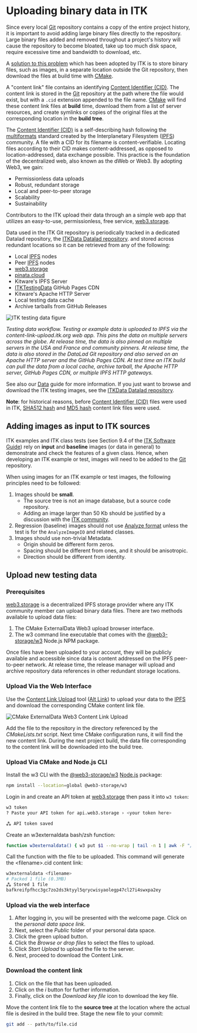 Uploading binary data in ITK
============================

Since every local [Git] repository contains a copy of the entire project
history, it is important to avoid adding large binary files directly to the
repository. Large binary files added and removed throughout a project's history
will cause the repository to become bloated, take up too much disk space,
require excessive time and bandwidth to download, etc.

A [solution to this problem] which has been adopted by ITK is to store binary
files, such as images, in a separate location outside the Git repository, then
download the files at build time with [CMake].

A "content link" file contains an identifying [Content Identifier (CID)]. The content
link is stored in the [Git] repository at the path where the file would exist,
but with a `.cid` extension appended to the file name. [CMake] will find
these content link files at **build** time, download them from a list of server
resources, and create symlinks or copies of the original files at the
corresponding location in the **build tree**.

The [Content Identifier (CID)] is a self-describing hash following the
[multiformats] standard created by the
Interplanetary Filesystem ([IPFS]) community. A file
with a CID for its filename is content-verifiable. Locating files
according to their CID makes content-addressed, as opposed to
location-addressed, data exchange possible. This practice is the
foundation of the decentralized web, also known as the dWeb or Web3. By
adopting Web3, we gain:

  - Permissionless data uploads
  - Robust, redundant storage
  - Local and peer-to-peer storage
  - Scalability
  - Sustainability

Contributors to the ITK upload their data through an a simple web app
that utilizes an easy-to-use, permissionless, free service, [web3.storage].

Data used in the ITK Git repository is periodically tracked in a
dedicated Datalad repository, the [ITKData Datalad repository].
and stored across redundant locations so it can be retrieved from any of
the following:

  - Local [IPFS](https://ipfs.io/) nodes
  - Peer [IPFS](https://ipfs.io/) nodes
  - [web3.storage](https://web3.storage/)
  - [pinata.cloud](https://pinata.cloud)
  - Kitware's IPFS Server
  - [ITKTestingData] GitHub Pages CDN
  - Kitware's Apache HTTP Server
  - Local testing data cache
  - Archive tarballs from GitHub Releases

![ITK testing data figure](./itk-testing-data.png)

*Testing data workflow. Testing or example data is uploaded to IPFS via the content-link-upload.itk.org web app.
This pins the data on multiple servers across the globe.
At release time, the data is also pinned on multiple servers in the USA and France and community pinners.
At release time, the data is also stored in the DataLad Git repository and also served on an Apache HTTP server and the GitHub Pages CDN.
At test time an ITK build can pull the data from a local cache, archive tarball, the Apache HTTP server, GitHub Pages CDN, or multiple IPFS HTTP gateways.*

See also our [Data](data.md) guide for more information. If you just
want to browse and download the ITK testing images, see the
[ITKData Datalad repository].

**Note**: for historical reasons, before [Content Identifier (CID)] files were
used in ITK, [SHA512 hash] and [MD5 hash] content link files were used.

Adding images as input to ITK sources
-------------------------------------

ITK examples and ITK class tests (see Section 9.4 of the
[ITK Software Guide]) rely on **input** and **baseline** images (or data in
general) to demonstrate and check the features of a given class. Hence, when
developing an ITK example or test, images will need to be added to the [Git]
repository.

When using images for an ITK example or test images, the following principles
need to be followed:

  1. Images should be **small**.
     * The source tree is not an image database, but a source code repository.
     * Adding an image larger than 50 Kb should be justified by a discussion
      with the [ITK community].
  2. Regression (baseline) images should not use [Analyze format] unless the
     test is for the `AnalyzeImageIO` and related classes.
  3. Images should use non-trivial Metadata.
     * Origin should be different form zeros.
     * Spacing should be different from ones, and it should be anisotropic.
     * Direction should be different from identity.

Upload new testing data
-----------------------

### Prerequisites

[web3.storage] is a decentralized IPFS storage
provider where any ITK community member can upload binary data files.
There are two methods available to upload data files:

1.  The CMake ExternalData Web3 upload browser interface.
2.  The <span class="title-ref">w3</span> command line executable that
    comes with the [@web3-storage/w3] Node.js NPM package.

Once files have been uploaded to your account, they will be publicly
available and accessible since data is content addressed on the IPFS
peer-to-peer network. At release time, the release manager will upload
and archive repository data references in other redundant storage
locations.

### Upload Via the Web Interface

Use the [Content Link Upload]
tool ([Alt Link]) to
upload your data to the [IPFS] and download the
corresponding CMake content link file.

![[CMake ExternalData Web3
Content Link Upload](https://content-link-upload.itk.org/)](./content-link-upload.png)

Add the file to the repository in the directory referenced by the *CMakeLists.txt*
script.  Next time CMake configuration runs, it will find the new content link.
During the next project build, the data file corresponding to the content link will be
downloaded into the build tree.

### Upload Via CMake and Node.js CLI

Install the <span class="title-ref">w3</span> CLI with the
[@web3-storage/w3] [Node.js] package:

```bash
npm install --location=global @web3-storage/w3
```

Login in and create an API token at
[web3.storage] then pass it into `w3 token`:

```bash
w3 token
? Paste your API token for api.web3.storage › <your token here>

⁂ API token saved
```

Create an <span class="title-ref">w3externaldata</span> bash/zsh
function:

```bash
function w3externaldata() { w3 put $1 --no-wrap | tail -n 1 | awk -F "/ipfs/" '{print $2}' | tee $1.cid }
```

Call the function with the file to be uploaded. This command will
generate the <span class="title-ref">\<filename\>.cid</span> content
link:

```bash
w3externaldata <filename>
# Packed 1 file (0.3MB)
⁂ Stored 1 file
bafkreifpfhcc3gc7zo2ds3ktyyl5qrycwisyaolegp47cl27i4swxpa2ey
```

### Upload via the web interface

  1. After logging in, you will be presented with the welcome page. Click on
     the *personal data space link*.
  2. Next, select the *Public* folder of your personal data space.
  3. Click the green upload button.
  4. Click the *Browse or drop files* to select the files to upload.
  5. Click *Start Upload* to upload the file to the server.
  6. Next, proceed to download the Content Link.

### Download the content link

  1. Click on the file that has been uploaded.
  2. Click on the *i* button for further information.
  3. Finally, click on the *Download key file* icon to download the key file.

Move the content link file to the **source tree** at the location where the
actual file is desired in the build tree. Stage the new file to your commit:

```bash
git add -- path/to/file.cid
```

[Alt Link]: https://content-link-upload.itk.eth.limo
[Analyze format]: http://www.grahamwideman.com/gw/brain/analyze/formatdoc.htm
[Content Identifier (CID)]: https://docs.ipfs.tech/concepts/content-addressing/
[Content Link Upload]: https://content-link-upload.itk.org
[CONTRIBUTING.md]: ../CONTRIBUTING.md
[CMake]: https://cmake.org/
[Git]: https://git-scm.com/
[IPFS]: https://ipfs.io/
[ITKData Datalad repository]: https://gin.g-node.org/InsightSoftwareConsortium/ITKData/src/main
[ITK community]: https://discourse.itk.org/
[ITK Sphinx Examples]: https://itk.org/ITKExamples/index.html
[ITK Software Guide]: https://itk.org/ItkSoftwareGuide.pdf
[ITKTestingData]: https://github.com/InsightSoftwareConsortium/ITKTestingData
[MD5 hash]: https://en.wikipedia.org/wiki/MD5
[multiformats]: https://multiformats.io/
[Node.js]: https://nodejs.org/
[SHA512 hash]: https://en.wikipedia.org/wiki/SHA-2
[solution to this problem]: https://blog.kitware.com/cmake-externaldata-using-large-files-with-distributed-version-control/
[web3.storage]: https://web3.storage/
[@web3-storage/w3]: https://www.npmjs.com/package/@web3-storage/w3